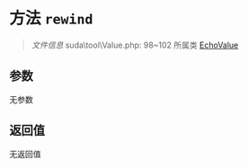 # 方法 `rewind`

> *文件信息* suda\tool\Value.php: 98~102
> 所属类 [EchoValue](../EchoValue.md)




## 参数


无参数


## 返回值

无返回值
